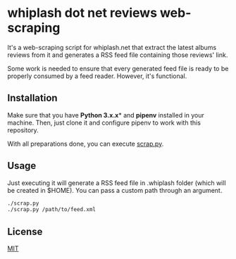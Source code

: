 # whiplash dot net reviews web-scraping

It's a web-scraping script for whiplash.net that extract the latest albums reviews from it and generates a RSS feed file containing those reviews' link.

Some work is needed to ensure that every generated feed file is ready to be properly consumed by a feed reader. However, it's functional.

## Installation

Make sure that you have **Python 3.x.x*** and **pipenv** installed in your machine. Then, just clone it and configure pipenv to work with this repository.

With all preparations done, you can execute [scrap.py](scrap.py).

## Usage

Just executing it will generate a RSS feed file in .whiplash folder (which will be created in $HOME). You can pass a custom path through an argument.
```sh
./scrap.py
./scrap.py /path/to/feed.xml
```

## License

[MIT](LICENSE)
